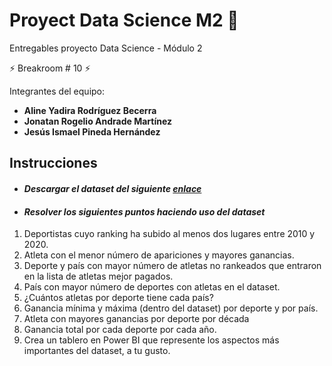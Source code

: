 # Proyect Data Science M2 :snake:
Entregables proyecto Data Science - Módulo 2

:zap: Breakroom # 10 :zap:

Integrantes del equipo:
- **Aline Yadira Rodríguez Becerra**
- **Jonatan Rogelio Andrade Martínez**
- **Jesús Ismael Pineda Hernández**

## Instrucciones

* #### *Descargar el dataset del siguiente [enlace](https://raw.githubusercontent.com/ispineda/ProyectDataScienceM2/main/forbes-dataset-2020.csv)*

* #### *Resolver los siguientes puntos haciendo uso del dataset*
1. Deportistas cuyo ranking ha subido al menos dos lugares entre 2010 y 2020.
1. Atleta con el menor número de apariciones y mayores ganancias.
1. Deporte y país con mayor número de atletas no rankeados que entraron en la lista de atletas mejor pagados.
1. País con mayor número de deportes con atletas en el dataset.
1. ¿Cuántos atletas por deporte tiene cada país?
1. Ganancia mínima y máxima (dentro del dataset) por deporte y por país.
1. Atleta con mayores ganancias por deporte por década
1. Ganancia total por cada deporte por cada año.
1. Crea un tablero en Power BI que represente los aspectos más importantes del dataset, a tu gusto.
